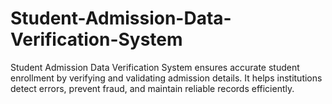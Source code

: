 # Student-Admission-Data-Verification-System
Student Admission Data Verification System ensures accurate student enrollment by verifying and validating admission details. It helps institutions detect errors, prevent fraud, and maintain reliable records efficiently.

